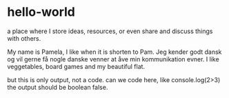 # hello-world
a place where I store ideas, resources, or even share and discuss things with others.

My name is Pamela, I like when it is shorten to Pam. Jeg kender godt dansk og vil gerne få nogle danske venner at åve min kommunikation evner. I like veggetables, board games and my beautiful flat.

but this is only output, not a code.
can we code here, like
console.log(2>3)
the output should be boolean false.
